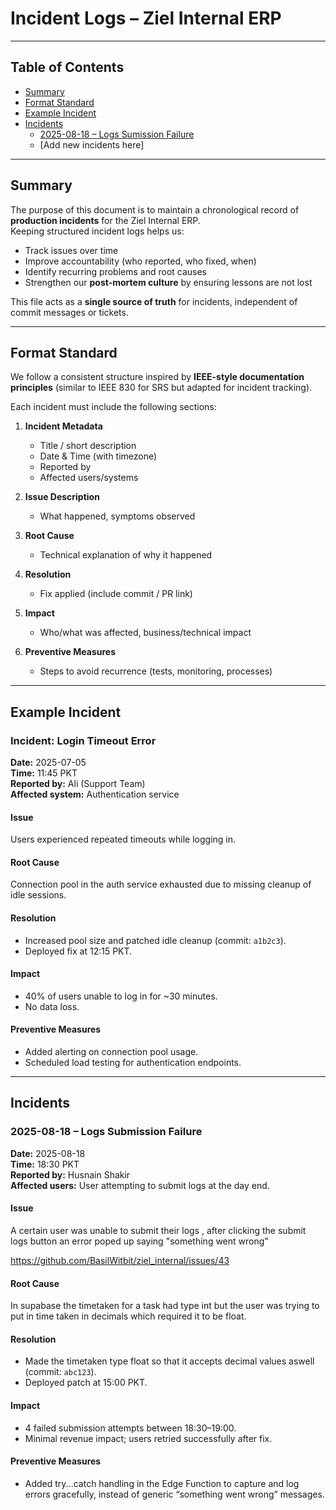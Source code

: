 # Incident Logs – Ziel Internal ERP

---

## Table of Contents

- [Summary](#summary)
- [Format Standard](#format-standard)
- [Example Incident](#example-incident)
- [Incidents](#incidents)
  - [2025-08-18 – Logs Sumission Failure](#2025-08-19--Logs-submission-failure)
  - [Add new incidents here]

---

## Summary

The purpose of this document is to maintain a chronological record of **production incidents** for the Ziel Internal ERP.  
Keeping structured incident logs helps us:

- Track issues over time
- Improve accountability (who reported, who fixed, when)
- Identify recurring problems and root causes
- Strengthen our **post-mortem culture** by ensuring lessons are not lost

This file acts as a **single source of truth** for incidents, independent of commit messages or tickets.

---

## Format Standard

We follow a consistent structure inspired by **IEEE-style documentation principles** (similar to IEEE 830 for SRS but adapted for incident tracking).

Each incident must include the following sections:

1. **Incident Metadata**
   - Title / short description
   - Date & Time (with timezone)
   - Reported by
   - Affected users/systems

2. **Issue Description**
   - What happened, symptoms observed

3. **Root Cause**
   - Technical explanation of why it happened

4. **Resolution**
   - Fix applied (include commit / PR link)

5. **Impact**
   - Who/what was affected, business/technical impact

6. **Preventive Measures**
   - Steps to avoid recurrence (tests, monitoring, processes)

---

## Example Incident

### Incident: Login Timeout Error

**Date:** 2025-07-05  
**Time:** 11:45 PKT  
**Reported by:** Ali (Support Team)  
**Affected system:** Authentication service  

#### Issue

Users experienced repeated timeouts while logging in.

#### Root Cause

Connection pool in the auth service exhausted due to missing cleanup of idle sessions.

#### Resolution

- Increased pool size and patched idle cleanup (commit: `a1b2c3`).  
- Deployed fix at 12:15 PKT.

#### Impact

- 40% of users unable to log in for ~30 minutes.  
- No data loss.

#### Preventive Measures

- Added alerting on connection pool usage.  
- Scheduled load testing for authentication endpoints.

---

## Incidents

### 2025-08-18 – Logs Submission Failure

**Date:** 2025-08-18  
**Time:** 18:30 PKT  
**Reported by:** Husnain Shakir  
**Affected users:** User attempting to submit logs at the day end.  

#### Issue

A certain user was unable to submit their logs , after clicking the submit logs button an error poped up saying "something went wrong"

https://github.com/BasilWitbit/ziel_internal/issues/43

#### Root Cause

In supabase the timetaken for a task had type int but the user was trying to put in time taken in decimals which required it to be float.

#### Resolution

- Made the timetaken type float so that it accepts decimal values aswell (commit: `abc123`).  
- Deployed patch at 15:00 PKT.  

#### Impact

- 4 failed submission attempts between 18:30–19:00.  
- Minimal revenue impact; users retried successfully after fix.  

#### Preventive Measures

- Added try...catch handling in the Edge Function to capture and log errors gracefully, instead of generic “something went wrong” messages.
